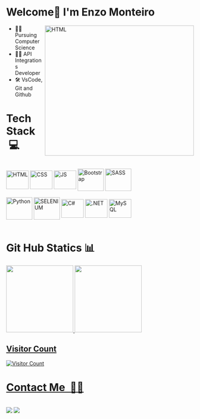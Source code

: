


# Welcome👋 I'm Enzo Monteiro

<div style="display inline_block">
   <img align="right" alt="HTML" height="350" width="400" src="https://user-images.githubusercontent.com/72459340/199570065-44b54547-7063-49ed-b90b-0f5250979367.gif">
</div>


- 👨‍🎓 Pursuing Computer Science
- 🧑‍💻 API Integrations Developer
- 🛠 VsCode, Git and Github


  
 # Tech Stack &nbsp;💻
  <div style="display: inline_block"><br/>
    <img align="center" alt="HTML" height="50" width="60" src="https://cdn.jsdelivr.net/gh/devicons/devicon/icons/html5/html5-original.svg" />
    <img align="center" alt="CSS" height="50" width="60" src="https://cdn.jsdelivr.net/gh/devicons/devicon/icons/css3/css3-original.svg" />
    <img align="center" alt="JS" height="50" width="60" src="https://cdn.jsdelivr.net/gh/devicons/devicon/icons/javascript/javascript-original.svg">
    <img align="center" alt="Bootstrap" height="60" width="70" src="https://cdn.jsdelivr.net/gh/devicons/devicon/icons/bootstrap/bootstrap-original.svg">
    <img align="center" alt="SASS" height="60" width="70" src="https://cdn.jsdelivr.net/gh/devicons/devicon/icons/sass/sass-original.svg">
  </div>
  <div style="display: inline_block"><br/>
    <img align="center" alt="Python" height="60" width="70" src="https://cdn.jsdelivr.net/gh/devicons/devicon/icons/python/python-original.svg">
    <img align="center" alt="SELENIUM" height="60" width="70" src="https://cdn.jsdelivr.net/gh/devicons/devicon/icons/selenium/selenium-original.svg">
    <img align="center" alt="C#" height="50" width="60" src="https://cdn.jsdelivr.net/gh/devicons/devicon/icons/csharp/csharp-original.svg" />
    <img align="center" alt=".NET" height="50" width="60" src="https://cdn.jsdelivr.net/gh/devicons/devicon/icons/dotnetcore/dotnetcore-original.svg" />
    <img align="center" alt="MySQL" height="50" width="60" src="https://cdn.jsdelivr.net/gh/devicons/devicon/icons/mysql/mysql-original.svg">
  </div>
  <br/>
  
# Git Hub Statics 📊

<div><a href="https://github.com/Enzovnm"><img height="180em" src="https://github-readme-stats.vercel.app/api?username=Enzovnm&show_icons=true&theme=transparent"/>    <img height="180em" src="https://github-readme-stats.vercel.app/api/top-langs/?username=Enzovnm&layout=compact"/></div>
   
## Visitor Count
![Visitor Count](https://profile-counter.glitch.me/Enzovnm/count.svg)


# Contact Me &nbsp;🙋‍♂️
  <div style="display: inline_block"><br/>
      <a href = "mailto:enzovila.monteiro@gmail.com"><img src="https://img.shields.io/badge/-Gmail-%23333?style=for-the-badge&logo=gmail&logoColor=red"  target="_blank"></a>
  <a href="https://www.linkedin.com/in/enzovila/" target="_blank"><img src="https://img.shields.io/badge/-LinkedIn-%230077B5?style=for-the-badge&logo=linkedin&logoColor=white"></a>
  </div>
